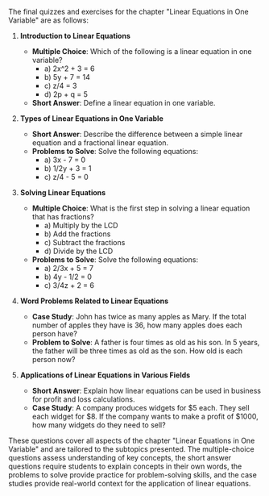 The final quizzes and exercises for the chapter "Linear Equations in One Variable" are as follows:

1. **Introduction to Linear Equations**
   - **Multiple Choice**: Which of the following is a linear equation in one variable?
     - a) 2x^2 + 3 = 6
     - b) 5y + 7 = 14
     - c) z/4 = 3
     - d) 2p + q = 5
   - **Short Answer**: Define a linear equation in one variable.

2. **Types of Linear Equations in One Variable**
   - **Short Answer**: Describe the difference between a simple linear equation and a fractional linear equation.
   - **Problems to Solve**: Solve the following equations:
     - a) 3x - 7 = 0
     - b) 1/2y + 3 = 1
     - c) z/4 - 5 = 0

3. **Solving Linear Equations**
   - **Multiple Choice**: What is the first step in solving a linear equation that has fractions?
     - a) Multiply by the LCD
     - b) Add the fractions
     - c) Subtract the fractions
     - d) Divide by the LCD
   - **Problems to Solve**: Solve the following equations:
     - a) 2/3x + 5 = 7
     - b) 4y - 1/2 = 0
     - c) 3/4z + 2 = 6

4. **Word Problems Related to Linear Equations**
   - **Case Study**: John has twice as many apples as Mary. If the total number of apples they have is 36, how many apples does each person have?
   - **Problem to Solve**: A father is four times as old as his son. In 5 years, the father will be three times as old as the son. How old is each person now?

5. **Applications of Linear Equations in Various Fields**
   - **Short Answer**: Explain how linear equations can be used in business for profit and loss calculations.
   - **Case Study**: A company produces widgets for $5 each. They sell each widget for $8. If the company wants to make a profit of $1000, how many widgets do they need to sell? 

These questions cover all aspects of the chapter "Linear Equations in One Variable" and are tailored to the subtopics presented. The multiple-choice questions assess understanding of key concepts, the short answer questions require students to explain concepts in their own words, the problems to solve provide practice for problem-solving skills, and the case studies provide real-world context for the application of linear equations.